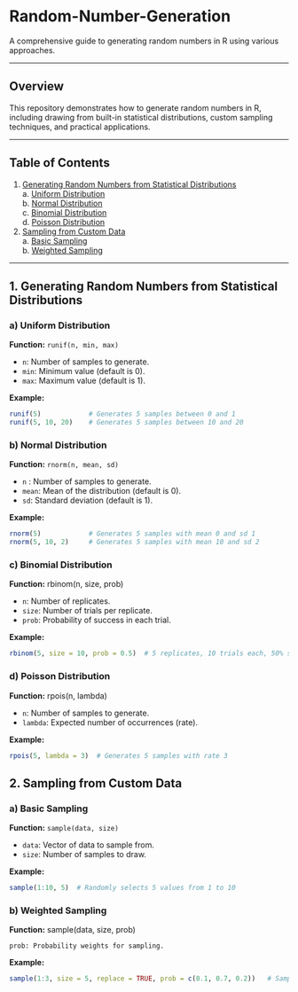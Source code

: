 # Random-Number-Generation

A comprehensive guide to generating random numbers in R using various approaches.

---

## Overview

This repository demonstrates how to generate random numbers in R, including drawing from built-in statistical distributions, custom sampling techniques, and practical applications.

---

## Table of Contents

1. [Generating Random Numbers from Statistical Distributions](#1-generating-random-numbers-from-statistical-distributions)  
   a. [Uniform Distribution](#a-uniform-distribution)  
   b. [Normal Distribution](#b-normal-distribution)  
   c. [Binomial Distribution](#c-binomial-distribution)  
   d. [Poisson Distribution](#d-poisson-distribution)  
2. [Sampling from Custom Data](#2-sampling-from-custom-data)  
   a. [Basic Sampling](#a-basic-sampling)  
   b. [Weighted Sampling](#b-weighted-sampling)  
---

## 1. Generating Random Numbers from Statistical Distributions

### a) Uniform Distribution

**Function:** `runif(n, min, max)`  
- `n`: Number of samples to generate.  
- `min`: Minimum value (default is 0).  
- `max`: Maximum value (default is 1).

**Example:**
```r
runif(5)            # Generates 5 samples between 0 and 1
runif(5, 10, 20)    # Generates 5 samples between 10 and 20
 ```

### b) Normal Distribution

**Function:** `rnorm(n, mean, sd)`

- `n` : Number of samples to generate.
- `mean`: Mean of the distribution (default is 0).
- `sd`: Standard deviation (default is 1).

**Example:**
```r
rnorm(5)            # Generates 5 samples with mean 0 and sd 1
rnorm(5, 10, 2)     # Generates 5 samples with mean 10 and sd 2 
```
### c) Binomial Distribution

**Function:** rbinom(n, size, prob)

-  `n`: Number of replicates.
-  `size`: Number of trials per replicate.
-  `prob`: Probability of success in each trial.

**Example:**
```r
rbinom(5, size = 10, prob = 0.5)  # 5 replicates, 10 trials each, 50% success rate
```
### d) Poisson Distribution

**Function:** rpois(n, lambda)

-  `n`: Number of samples to generate.
-  `lambda`: Expected number of occurrences (rate).

**Example:**
```r
rpois(5, lambda = 3)  # Generates 5 samples with rate 3
```
## 2. Sampling from Custom Data

### a) Basic Sampling

**Function:** `sample(data, size)`  
- `data`: Vector of data to sample from.  
- `size`: Number of samples to draw.

**Example:**
```r
sample(1:10, 5)  # Randomly selects 5 values from 1 to 10
```
### b) Weighted Sampling

**Function:** sample(data, size, prob)

    prob: Probability weights for sampling.

**Example:**
```r
sample(1:3, size = 5, replace = TRUE, prob = c(0.1, 0.7, 0.2))   # Samples with probabilities: 1 (10%), 2 (70%), 3 (20%)
```
